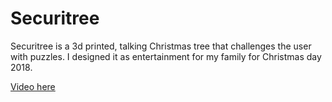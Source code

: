 # Securitree

Securitree is a 3d printed, talking Christmas tree that challenges the user with puzzles. I designed it as entertainment for my family for Christmas day 2018. 

[Video here](https://www.youtube.com/watch?v=P2JoY70_pCk&)
